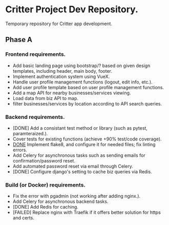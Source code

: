 # Critter Project Dev Repository.
Temporary repository for Critter app development.

## Phase A

### Frontend requirements.
- Add basic landing page using bootstrap/? based on given design templates, including header, main body, footer.
- Implement authentication system using VueX. 
- Handle user profile management functions (logout, edit info, etc.).
- Add user profile template based on user profile management functions.
- Add a map API for nearby businesses/services viewing.
- Load data from biz API to map.
- filter businesses/services by location according to API search queries.

### Backend requirements.
- [DONE] Add a consistant test method or library (such as pytest, paramteraized.).
- Cover tests for existing functions (achieve +90% test/code coverage).
- [DONE](https://github.com/critter-co/critterco-dev/commit/5104dc88efedbc58d2c954445517cb1f6bfd8286) Implement flake8, and configure it for needed files; fix linting errors.
- Add Celery for asynchronous tasks such as sending emails for confirmation/password reset.
- Add automated password reset via email through Celery.
- [DONE] Configure django's setting to cache biz queries via Redis.

### Build (or Docker) requirements.
- Fix the error with pgadmin (not working after adding nginx.).
- Add Celery for asynchronous backend tasks.
- [DONE] Add Redis for caching.
- [FAILED] Replace nginx with Traefik if it offers better solution for https and certs.
